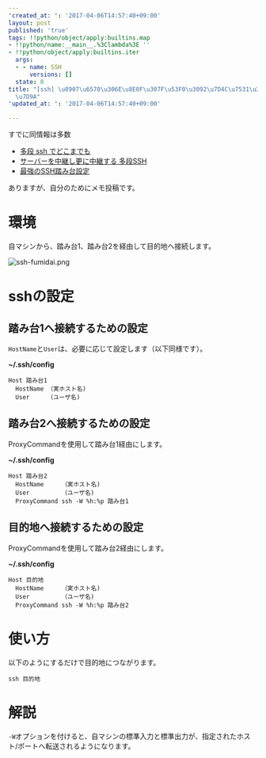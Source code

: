 ```yaml
---
'created_at: ': '2017-04-06T14:57:40+09:00'
layout: post
published: 'true'
tags: !!python/object/apply:builtins.map
- !!python/name:__main__.%3Clambda%3E ''
- !!python/object/apply:builtins.iter
  args:
  - - name: SSH
      versions: []
  state: 0
title: "[ssh] \u8907\u6570\u306E\u8E0F\u307F\u53F0\u3092\u7D4C\u7531\u3057\u305Fssh\u63A5\
  \u7D9A"
'updated_at: ': '2017-04-06T14:57:40+09:00'

---
```

すでに同情報は多数  
  
- [多段 ssh でどこまでも](http://qiita.com/masahixixi/items/ab6caa688289dfdc92e4)  
- [サーバーを中継し更に中継する 多段SSH](http://qiita.com/i47_rozary/items/01261bb7219ee0fbe0be)  
- [最強のSSH踏み台設定](http://qiita.com/kawaz/items/a0151d3aa2b6f9c4b3b8)  
  
ありますが、自分のためにメモ投稿です。  
  
# 環境  
  
自マシンから、踏み台1、踏み台2を経由して目的地へ接続します。  
  
  
![ssh-fumidai.png](/assets/images/a4e2a1a3-c36d-9b6f-cacc-a3e9845bb7bd.png)  
  
  
# sshの設定  
  
## 踏み台1へ接続するための設定  
  
`HostName`と`User`は、必要に応じて設定します（以下同様です）。  
  
**~/.ssh/config**  
```text:~/.ssh/config
Host 踏み台1
  HostName （実ホスト名)
  User     （ユーザ名)
```  
  
## 踏み台2へ接続するための設定  
  
ProxyCommandを使用して踏み台1経由にします。  
  
**~/.ssh/config**  
```text:~/.ssh/config
Host 踏み台2
  HostName     （実ホスト名)
  User         （ユーザ名)
  ProxyCommand ssh -W %h:%p 踏み台1
```  
  
## 目的地へ接続するための設定  
  
ProxyCommandを使用して踏み台2経由にします。  
  
**~/.ssh/config**  
```text:~/.ssh/config
Host 目的地
  HostName     （実ホスト名)
  User         （ユーザ名)
  ProxyCommand ssh -W %h:%p 踏み台2
```  
  
# 使い方  
  
以下のようにするだけで目的地につながります。  
  
```
ssh 目的地
```  
  
# 解説  
  
`-W`オプションを付けると、自マシンの標準入力と標準出力が、指定されたホスト/ポートへ転送されるようになります。  
  

